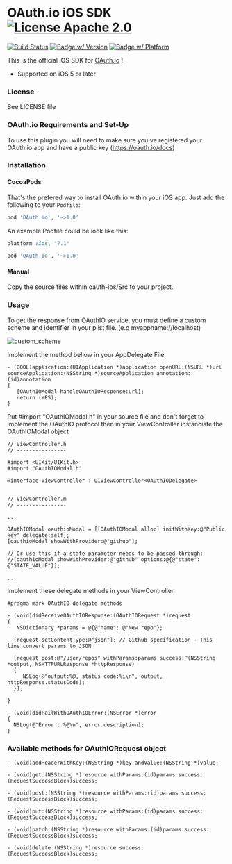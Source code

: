 # OAuth.io iOS SDK [![License Apache 2.0](https://go-shields.herokuapp.com/license-Apache-blue.png)](https://tldrlegal.com/license/apache-license-2.0-(apache-2.0))
[![Build Status](https://travis-ci.org/jk/oauth-ios.svg?branch=feature/travis)](https://travis-ci.org/jk/oauth-ios)
[![Badge w/ Version](https://cocoapod-badges.herokuapp.com/v/OAuth.io/badge.svg)](http://cocoadocs.org/docsets/OAuth.io/)
[![Badge w/ Platform](https://cocoapod-badges.herokuapp.com/p/OAuth.io/badge.svg)](http://cocoadocs.org/docsets/OAuth.io/)

This is the official iOS SDK for [OAuth.io](https://oauth.io) !

 * Supported on iOS 5 or later

### License

See LICENSE file

### OAuth.io Requirements and Set-Up

To use this plugin you will need to make sure you've registered your OAuth.io app and have a public key (https://oauth.io/docs)

### Installation

#### CocoaPods
That's the prefered way to install OAuth.io within your iOS app. Just add the following to your `Podfile`:

```ruby
pod 'OAuth.io', '~>1.0'
```

An example Podfile could be look like this:

```ruby
platform :ios, "7.1"

pod 'OAuth.io', '~>1.0'
```

#### Manual
Copy the source files within oauth-ios/Src to your project.

### Usage

To get the response from OAuthIO service, you must define a custom scheme and identifier in your plist file. (e.g myappname://localhost)

![custom_scheme](https://oauth.io/img/custom_scheme.png)

Implement the method bellow in your AppDelegate File 

    - (BOOL)application:(UIApplication *)application openURL:(NSURL *)url sourceApplication:(NSString *)sourceApplication annotation:(id)annotation
    {
       [OAuthIOModal handleOAuthIOResponse:url];
       return (YES);
    }

Put #import "OAuthIOModal.h" in your source file and don't forget to implement the OAuthIO protocol then in your ViewController instanciate the OAuthIOModal object

    // ViewController.h
    // ----------------

    #import <UIKit/UIKit.h>
    #import "OAuthIOModal.h"
 
    @interface ViewController : UIViewController<OAuthIODelegate>


    // ViewController.m
    // ----------------

    ...

    OAuthIOModal oauthioModal = [[OAuthIOModal alloc] initWithKey:@"Public key" delegate:self];
    [oauthioModal showWithProvider:@"github"];
    
    // Or use this if a state parameter needs to be passed through:
    //[oauthioModal showWithProvider:@"github" options:@{@"state": @"STATE_VALUE"}];

    ...
Implement these delegate methods in your ViewController

    #pragma mark OAuthIO delegate methods

    - (void)didReceiveOAuthIOResponse:(OAuthIORequest *)request
    {
       NSDictionary *params = @{@"name": @"New repo"};
            
      [request setContentType:@"json"]; // Github specification - This line convert params to JSON 

      [request post:@"/user/repos" withParams:params success:^(NSString *output, NSHTTPURLResponse *httpResponse)           
      { 
         NSLog(@"output:%@, status code:%i\n", output, httpResponse.statusCode);
      }];

    }

    - (void)didFailWithOAuthIOError:(NSError *)error
    {
      NSLog(@"Error : %@\n", error.description);
    }

### Available methods for OAuthIORequest object

    - (void)addHeaderWithKey:(NSString *)key andValue:(NSString *)value;

    - (void)get:(NSString *)resource withParams:(id)params success:(RequestSuccessBlock)success;

    - (void)post:(NSString *)resource withParams:(id)params success:(RequestSuccessBlock)success;

    - (void)put:(NSString *)resource withParams:(id)params success:(RequestSuccessBlock)success;

    - (void)patch:(NSString *)resource withParams:(id)params success:(RequestSuccessBlock)success;

    - (void)delete:(NSString *)resource success:(RequestSuccessBlock)success;
